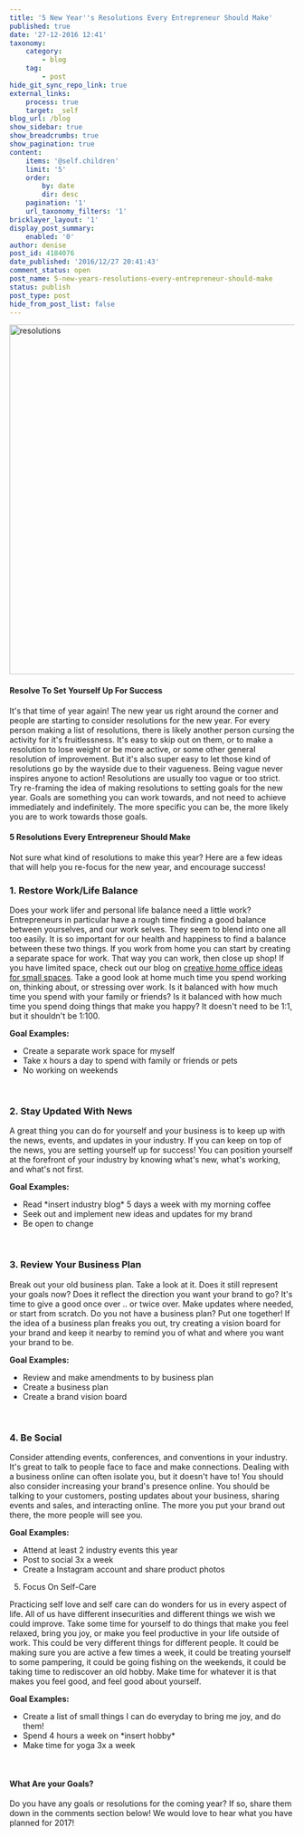 ```yaml
---
title: '5 New Year''s Resolutions Every Entrepreneur Should Make'
published: true
date: '27-12-2016 12:41'
taxonomy:
    category:
        - blog
    tag:
        - post
hide_git_sync_repo_link: true
external_links:
    process: true
    target: _self
blog_url: /blog
show_sidebar: true
show_breadcrumbs: true
show_pagination: true
content:
    items: '@self.children'
    limit: '5'
    order:
        by: date
        dir: desc
    pagination: '1'
    url_taxonomy_filters: '1'
bricklayer_layout: '1'
display_post_summary:
    enabled: '0'
author: denise
post_id: 4184076
date_published: '2016/12/27 20:41:43'
comment_status: open
post_name: 5-new-years-resolutions-every-entrepreneur-should-make
status: publish
post_type: post
hide_from_post_list: false
---
```


<img class="alignnone size-full wp-image-4185156" src="https://printaura.com/wp-content/uploads/2016/12/resolutions-fcbk.jpg" alt="resolutions " width="1186" height="618" />

<h4>Resolve To Set Yourself Up For Success</h4>
It's that time of year again! The new year us right around the corner and people are starting to consider resolutions for the new year. For every person making a list of resolutions, there is likely another person cursing the activity for it's fruitlessness. It's easy to skip out on them, or to make a resolution to lose weight or be more active, or some other general resolution of improvement. But it's also super easy to let those kind of resolutions go by the wayside due to their vagueness. Being vague never inspires anyone to action! Resolutions are usually too vague or too strict. Try re-framing the idea of making resolutions to setting goals for the new year. Goals are something you can work towards, and not need to achieve immediately and indefinitely. The more specific you can be, the more likely you are to work towards those goals.

<h4>5 Resolutions Every Entrepreneur Should Make</h4>
Not sure what kind of resolutions to make this year? Here are a few ideas that will help you re-focus for the new year, and encourage success!

<h3>1. Restore Work/Life Balance</h3>
Does your work lifer and personal life balance need a little work? Entrepreneurs in particular have a rough time finding a good balance between yourselves, and our work selves. They seem to blend into one all too easily. It is so important for our health and happiness to find a balance between these two things. If you work from home you can start by creating a separate space for work. That way you can work, then close up shop! If you have limited space, check out our blog on <a href="https://printaura.com/dose-of-inspiration-12-creative-home-office-ideas-for-small-spaces/" target="_blank">creative home office ideas for small spaces</a>. Take a good look at home much time you spend working on, thinking about, or stressing over work. Is it balanced with how much time you spend with your family or friends? Is it balanced with how much time you spend doing things that make you happy? It doesn't need to be 1:1, but it shouldn't be 1:100.

<strong>Goal Examples:</strong>
<ul>
 	<li>Create a separate work space for myself</li>
 	<li>Take x hours a day to spend with family or friends or pets</li>
 	<li>No working on weekends</li>
</ul>
&nbsp;
<h3>2. Stay Updated With News</h3>
A great thing you can do for yourself and your business is to keep up with the news, events, and updates in your industry. If you can keep on top of the news, you are setting yourself up for success! You can position yourself at the forefront of your industry by knowing what's new, what's working, and what's not first.

<strong>Goal Examples:</strong>
<ul>
 	<li>Read *insert industry blog* 5 days a week with my morning coffee</li>
 	<li>Seek out and implement new ideas and updates for my brand</li>
 	<li>Be open to change</li>
</ul>
&nbsp;
<h3>3. Review Your Business Plan</h3>
Break out your old business plan. Take a look at it. Does it still represent your goals now? Does it reflect the direction you want your brand to go? It's time to give a good once over .. or twice over. Make updates where needed, or start from scratch. Do you not have a business plan? Put one together! If the idea of a business plan freaks you out, try creating a vision board for your brand and keep it nearby to remind you of what and where you want your brand to be.

<strong>Goal Examples:</strong>
<ul>
 	<li>Review and make amendments to by business plan</li>
 	<li>Create a business plan</li>
 	<li>Create a brand vision board</li>
</ul>
&nbsp;
<h3>4. Be Social</h3>
Consider attending events, conferences, and conventions in your industry. It's great to talk to people face to face and make connections. Dealing with a business online can often isolate you, but it doesn't have to! You should also consider increasing your brand's presence online. You should be talking to your customers, posting updates about your business, sharing events and sales, and interacting online. The more you put your brand out there, the more people will see you.

<strong>Goal Examples:</strong>
<ul>
 	<li>Attend at least 2 industry events this year</li>
 	<li>Post to social 3x a week</li>
 	<li>Create a Instagram account and share product photos</li>
</ul>
&nbsp;
5. Focus On Self-Care

Practicing self love and self care can do wonders for us in every aspect of life. All of us have different insecurities and different things we wish we could improve. Take some time for yourself to do things that make you feel relaxed, bring you joy, or make you feel productive in your life outside of work. This could be very different things for different people. It could be making sure you are active a few times a week, it could be treating yourself to some pampering, it could be going fishing on the weekends, it could be taking time to rediscover an old hobby. Make time for whatever it is that makes you feel good, and feel good about yourself.

<strong>Goal Examples:</strong>
<ul>
 	<li>Create a list of small things I can do everyday to bring me joy, and do them!</li>
 	<li>Spend 4 hours a week on *insert hobby*</li>
 	<li>Make time for yoga 3x a week</li>
</ul>
&nbsp;
<h4>What Are your Goals?</h4>
Do you have any goals or resolutions for the coming year? If so, share them down in the comments section below! We would love to hear what you have planned for 2017!